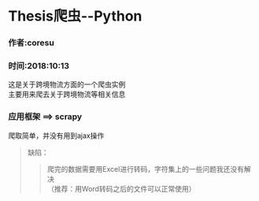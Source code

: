 # Thesis爬虫--Python  
### 作者:coresu  
### 时间:2018:10:13

这是关于跨境物流方面的一个爬虫实例  
主要用来爬去关于跨境物流等相关信息

### 应用框架 ==> scrapy
爬取简单，并没有用到ajax操作
  
> 缺陷：  
> > 爬完的数据需要用Excel进行转码，字符集上的一些问题我还没有解决  
（推荐：用Word转码之后的文件可以正常使用）
